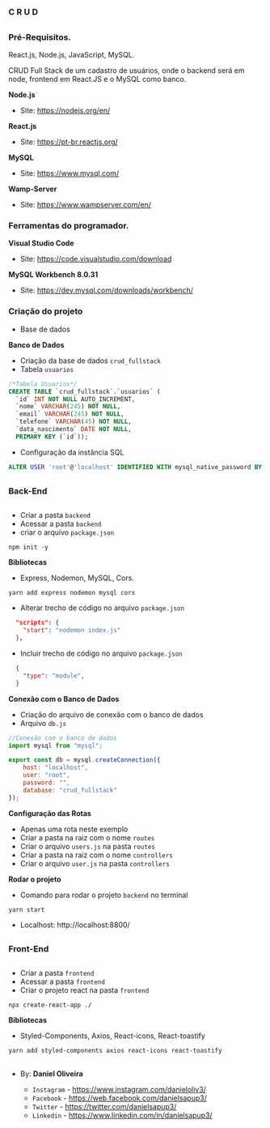 ##
### C R U D
##

### Pré-Requisitos.

React.js, Node.js, JavaScript, MySQL.

CRUD Full Stack de um cadastro de usuários, onde o backend será em node, frontend em React.JS e o MySQL como banco.

**Node.js**
- Site: https://nodejs.org/en/

**React.js**
- Site: https://pt-br.reactjs.org/

**MySQL**
- Site: https://www.mysql.com/

**Wamp-Server**
- Site: https://www.wampserver.com/en/


### Ferramentas do programador.

**Visual Studio Code**
- Site: https://code.visualstudio.com/download

**MySQL Workbench 8.0.31**
- Site: https://dev.mysql.com/downloads/workbench/


### Criação do projeto
- Base de dados

**Banco de Dados**
- Criação da base de dados `crud_fullstack`
- Tabela `usuarios`

```sql
/*Tabela Usuarios*/
CREATE TABLE `crud_fullstack`.`usuarios` (
  `id` INT NOT NULL AUTO_INCREMENT,
  `nome` VARCHAR(245) NOT NULL,
  `email` VARCHAR(245) NOT NULL,
  `telefone` VARCHAR(45) NOT NULL,
  `data_nascimento` DATE NOT NULL,
  PRIMARY KEY (`id`));
```
- Configuração da instância SQL
```sql
ALTER USER 'root'@'localhost' IDENTIFIED WITH mysql_native_password BY '';
```

##
### Back-End
##

- Criar a pasta `backend`
- Acessar a pasta `backend`
- criar o arquivo `package.json`

```
npm init -y
```

**Bibliotecas**
- Express, Nodemon, MySQL, Cors.
```
yarn add express nodemon mysql cors
```
- Alterar trecho de código no arquivo `package.json`
```json
  "scripts": {
    "start": "nodemon index.js"
  },
```
- Incluir trecho de código no arquivo `package.json`
```json
  {
    "type": "module",
  }
```

**Conexão com o Banco de Dados**
- Criação do arquivo de conexão com o banco de dados
- Arquivo `db.js`
```js
//Conexão com o banco de dados
import mysql from "mysql";

export const db = mysql.createConnection({
    host: "localhost",
    user: "root",
    password: "",
    database: "crud_fullstack"
});
```

**Configuração das Rotas**
- Apenas uma rota neste exemplo
- Criar a pasta na raiz com o nome `routes`
- Criar o arquivo `users.js` na pasta `routes`
- Criar a pasta na raiz com o nome `controllers`
- Criar o arquivo `user.js` na pasta `controllers`


**Rodar o projeto**
- Comando para rodar o projeto `backend` no terminal
```
yarn start
```
- Localhost: http://localhost:8800/


##
### Front-End
##

- Criar a pasta `frontend`
- Acessar a pasta `frontend`
- Criar o projeto react na pasta `frontend`

```
npx create-react-app ./
```

**Bibliotecas**
- Styled-Components, Axios, React-icons, React-toastify

```
yarn add styled-components axios react-icons react-toastify
```












##

- By:  **Daniel Oliveira**

  - `Instagram` - https://www.instagram.com/danieloliv3/
  - `Facebook` - https://web.facebook.com/danielsapup3/
  - `Twitter` - https://twitter.com/danielsapup3/
  - `Linkedin` - https://www.linkedin.com/in/danielsapup3/

##















